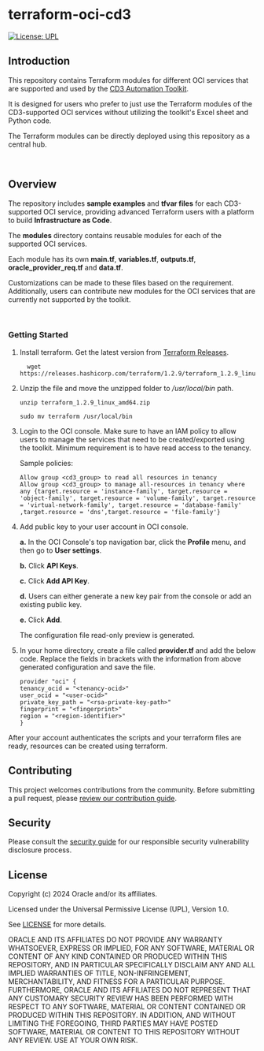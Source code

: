 # terraform-oci-cd3

[![License: UPL](https://img.shields.io/badge/license-UPL-green)](https://img.shields.io/badge/license-UPL-green)<!--[![Quality gate](https://sonarcloud.io/api/project_badges/quality_gate?project=oracle-devrel_terraform-oci-cd3)](https://sonarcloud.io/dashboard?id=oracle-devrel_terraform-oci-cd3)-->


## Introduction

This repository contains Terraform modules for different OCI services that are supported and used by the [CD3 Automation Toolkit](https://github.com/oracle-devrel/cd3-automation-toolkit/tree/main). 

It is designed for users who prefer to just use the Terraform modules of the CD3-supported OCI services without utilizing the toolkit's Excel sheet and Python code.

The Terraform modules can be directly deployed using this repository as a central hub.

<br>


## Overview

The repository includes **sample examples** and **tfvar files** for each CD3-supported OCI service, providing advanced Terraform users with a platform to build **Infrastructure as Code**. 

The **modules** directory contains reusable modules for each of the supported OCI services. 

Each module has its own **main.tf**, **variables.tf**, **outputs.tf**, **oracle_provider_req.tf** and **data.tf**. 

Customizations can be made to these files based on the requirement. Additionally, users can contribute new modules for the OCI services that are currently not supported by the toolkit.

<br>

### Getting Started

1. Install terraform. Get the latest version from [Terraform Releases](https://releases.hashicorp.com/terraform). 
   ```
     wget https://releases.hashicorp.com/terraform/1.2.9/terraform_1.2.9_linux_amd64.zip
   ```
2. Unzip the file and move the unzipped folder to */usr/local/bin* path.

   ```
   unzip terraform_1.2.9_linux_amd64.zip
   ```
   ```
   sudo mv terraform /usr/local/bin
   ```
3. Login to the OCI console. Make sure to have an IAM policy to allow users to manage the services that need to be created/exported using the toolkit. Minimum requirement is to have read access to the tenancy.

   Sample policies:

   ```
   Allow group <cd3_group> to read all resources in tenancy
   Allow group <cd3_group> to manage all-resources in tenancy where any {target.resource = 'instance-family', target.resource = 'object-family', target.resource = 'volume-family', target.resource = 'virtual-network-family', target.resource = 'database-family' ,target.resource = 'dns',target.resource = 'file-family'}
   ```

4. Add public key to your user account in OCI console.
   
    **a.** In the OCI Console's top navigation bar, click the **Profile** menu, and then go to **User settings**.
   
    **b.** Click **API Keys**.
   
    **c.** Click **Add API Key**.
   
    **d.** Users can either generate a new key pair from the console or add an existing public key. 
   
    **e.** Click **Add**.
   
    The configuration file read-only preview is generated.


5. In your home directory, create a file called **provider.tf** and add the below code. Replace the fields in brackets with the information from above generated configuration and save the file.
   ```
   provider "oci" {
   tenancy_ocid = "<tenancy-ocid>"
   user_ocid = "<user-ocid>" 
   private_key_path = "<rsa-private-key-path>"
   fingerprint = "<fingerprint>"
   region = "<region-identifier>"
   }
   ```

After your account authenticates the scripts and your terraform files are ready, resources can be created using terraform. 


## Contributing

<!-- If your project has specific contribution requirements, update the
    CONTRIBUTING.md file to ensure those requirements are clearly explained. -->

This project welcomes contributions from the community. Before submitting a pull
request, please [review our contribution guide](./CONTRIBUTING.md).

## Security

Please consult the [security guide](./SECURITY.md) for our responsible security
vulnerability disclosure process.

## License

Copyright (c) 2024 Oracle and/or its affiliates.

Licensed under the Universal Permissive License (UPL), Version 1.0.

See [LICENSE](LICENSE.txt) for more details.

ORACLE AND ITS AFFILIATES DO NOT PROVIDE ANY WARRANTY WHATSOEVER, EXPRESS OR IMPLIED, FOR ANY SOFTWARE, MATERIAL OR CONTENT OF ANY KIND CONTAINED OR PRODUCED WITHIN THIS REPOSITORY, AND IN PARTICULAR SPECIFICALLY DISCLAIM ANY AND ALL IMPLIED WARRANTIES OF TITLE, NON-INFRINGEMENT, MERCHANTABILITY, AND FITNESS FOR A PARTICULAR PURPOSE.  FURTHERMORE, ORACLE AND ITS AFFILIATES DO NOT REPRESENT THAT ANY CUSTOMARY SECURITY REVIEW HAS BEEN PERFORMED WITH RESPECT TO ANY SOFTWARE, MATERIAL OR CONTENT CONTAINED OR PRODUCED WITHIN THIS REPOSITORY. IN ADDITION, AND WITHOUT LIMITING THE FOREGOING, THIRD PARTIES MAY HAVE POSTED SOFTWARE, MATERIAL OR CONTENT TO THIS REPOSITORY WITHOUT ANY REVIEW. USE AT YOUR OWN RISK.
